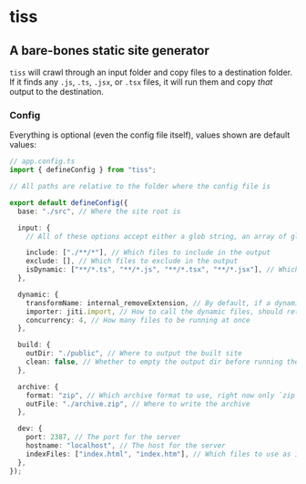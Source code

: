 # tiss

## A bare-bones static site generator

`tiss` will crawl through an input folder and copy files to a destination folder. If it finds any `.js`, `.ts`, `.jsx`, or `.tsx` files, it will run them and copy _that_ output to the destination.

### Config

Everything is optional (even the config file itself), values shown are default values:

```ts
// app.config.ts
import { defineConfig } from "tiss";

// All paths are relative to the folder where the config file is

export default defineConfig({
  base: "./src", // Where the site root is

  input: {
    // All of these options accept either a glob string, an array of glob strings, a regular expression, or a (string) => boolean function.

    include: ["./**/*"], // Which files to include in the output
    exclude: [], // Which files to exclude in the output
    isDynamic: ["**/*.ts", "**/*.js", "**/*.tsx", "**/*.jsx"], // Which files to consider dynamic
  },

  dynamic: {
    transformName: internal_removeExtension, // By default, if a dynamic file is e.g. `hello.txt.ts`, it's transformed to `hello.txt`
    importer: jiti.import, // How to call the dynamic files, should return a promise of a no-arguments function. By default, we use `jiti` to be able to run TypeScript files on-the-fly.
    concurrency: 4, // How many files to be running at once
  },

  build: {
    outDir: "./public", // Where to output the built site
    clean: false, // Whether to empty the output dir before running the build
  },

  archive: {
    format: "zip", // Which archive format to use, right now only `zip` is supported
    outFile: "./archive.zip", // Where to write the archive
  },

  dev: {
    port: 2387, // The port for the server
    hostname: "localhost", // The host for the server
    indexFiles: ["index.html", "index.htm"], // Which files to use as index files for when a folder is requested (after the dynamic code is run)
  },
});
```
